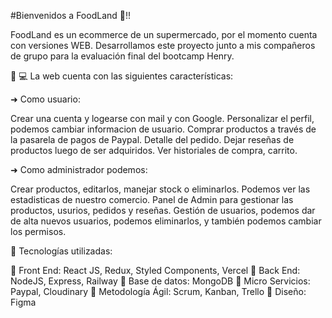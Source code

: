 #Bienvenidos a FoodLand 🛒!!

FoodLand es un ecommerce de un supermercado, por el momento cuenta con versiones WEB.
Desarrollamos este proyecto junto a mis compañeros de grupo para la evaluación final del bootcamp Henry.

🚀 💻 La web cuenta con las siguientes características:


➜ Como usuario:

Crear una cuenta y logearse con mail y con Google.
Personalizar el perfil, podemos cambiar informacion de usuario.
Comprar productos a través de la pasarela de pagos de Paypal.
Detalle del pedido.
Dejar reseñas de productos luego de ser adquiridos.
Ver historiales de compra, carrito.

➜ Como administrador podemos:

Crear productos, editarlos, manejar stock o eliminarlos.
Podemos ver las estadisticas de nuestro comercio.
Panel de Admin para gestionar las productos, usurios, pedidos y reseñas.
Gestión de usuarios, podemos dar de alta nuevos usuarios, podemos eliminarlos, y también podemos cambiar los permisos.

🚀 Tecnologías utilizadas:

📌 Front End: React JS, Redux, Styled Components, Vercel
📌 Back End: NodeJS, Express, Railway
📌 Base de datos: MongoDB
📌 Micro Servicios: Paypal, Cloudinary
📌 Metodología Ágil: Scrum, Kanban, Trello
📌 Diseño: Figma
